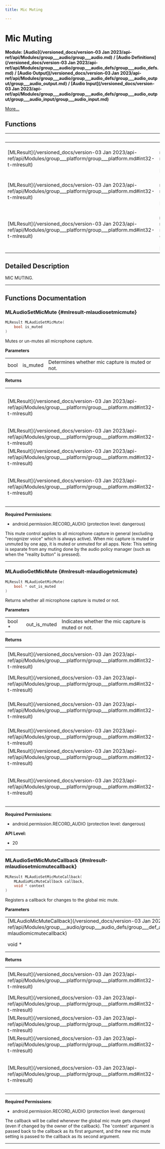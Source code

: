 ```yaml
---
title: Mic Muting

---
```


# Mic Muting

**Module:** **[Audio](/versioned_docs/version-03 Jan 2023/api-ref/api/Modules/group___audio/group___audio.md)** **/** **[Audio Definitions](/versioned_docs/version-03 Jan 2023/api-ref/api/Modules/group___audio/group___audio_defs/group___audio_defs.md)** **/** **[Audio Output](/versioned_docs/version-03 Jan 2023/api-ref/api/Modules/group___audio/group___audio_defs/group___audio_output/group___audio_output.md)** **/** **[Audio Input](/versioned_docs/version-03 Jan 2023/api-ref/api/Modules/group___audio/group___audio_defs/group___audio_output/group___audio_input/group___audio_input.md)**

 [More...](#detailed-description)

## Functions

|                | Name           |
| -------------- | -------------- |
| [MLResult](/versioned_docs/version-03 Jan 2023/api-ref/api/Modules/group___platform/group___platform.md#int32-t-mlresult) | **[MLAudioSetMicMute](/versioned_docs/version-03 Jan 2023/api-ref/api/Modules/group___audio/group___audio_defs/group___audio_output/group___audio_input/group___input_mic_muting.md#mlresult-mlaudiosetmicmute)**(bool is_muted)<br></br>Mutes or un-mutes all microphone capture.  |
| [MLResult](/versioned_docs/version-03 Jan 2023/api-ref/api/Modules/group___platform/group___platform.md#int32-t-mlresult) | **[MLAudioGetMicMute](/versioned_docs/version-03 Jan 2023/api-ref/api/Modules/group___audio/group___audio_defs/group___audio_output/group___audio_input/group___input_mic_muting.md#mlresult-mlaudiogetmicmute)**(bool * out_is_muted)<br></br>Returns whether all microphone capture is muted or not.  |
| [MLResult](/versioned_docs/version-03 Jan 2023/api-ref/api/Modules/group___platform/group___platform.md#int32-t-mlresult) | **[MLAudioSetMicMuteCallback](/versioned_docs/version-03 Jan 2023/api-ref/api/Modules/group___audio/group___audio_defs/group___audio_output/group___audio_input/group___input_mic_muting.md#mlresult-mlaudiosetmicmutecallback)**([MLAudioMicMuteCallback](/versioned_docs/version-03 Jan 2023/api-ref/api/Modules/group___audio/group___audio_defs/group___def_acoustics/group___def_callbacks.md#void-mlaudiomicmutecallback) callback, void * context)<br></br>Registers a callback for changes to the global mic mute.  |

## Detailed Description


MIC MUTING. 





-----------


## Functions Documentation

### MLAudioSetMicMute {#mlresult-mlaudiosetmicmute}

```cpp
MLResult MLAudioSetMicMute(
    bool is_muted
)
```

Mutes or un-mutes all microphone capture. 

**Parameters**

|  |   |   |
|--|--|--|
| bool |is_muted|Determines whether mic capture is muted or not.|

**Returns**

|  |   |   |
|--|--|--|
| [MLResult](/versioned_docs/version-03 Jan 2023/api-ref/api/Modules/group___platform/group___platform.md#int32-t-mlresult) |MLResult_Ok|Successfully Successfully muted or unmuted microphone capture. |
| [MLResult](/versioned_docs/version-03 Jan 2023/api-ref/api/Modules/group___platform/group___platform.md#int32-t-mlresult) |MLResult_PermissionDenied|Failed due to lack of permission. |
| [MLResult](/versioned_docs/version-03 Jan 2023/api-ref/api/Modules/group___platform/group___platform.md#int32-t-mlresult) |MLResult_UnspecifiedFailure|Failed due to an unknown error. |
| [MLResult](/versioned_docs/version-03 Jan 2023/api-ref/api/Modules/group___platform/group___platform.md#int32-t-mlresult) |MLAudioResult_NotImplemented|Failed because feature has not been implemented yet.|
**Required Permissions**:

  * android.permission.RECORD_AUDIO (protection level: dangerous) 


This mute control applies to all microphone capture in general (excluding "recognizer voice" which is always active). When mic capture is muted or unmuted by one app, it is muted or unmuted for all apps. Note: This setting is separate from any muting done by the audio policy manager (such as when the "reality
button" is pressed).





-----------

### MLAudioGetMicMute {#mlresult-mlaudiogetmicmute}

```cpp
MLResult MLAudioGetMicMute(
    bool * out_is_muted
)
```

Returns whether all microphone capture is muted or not. 

**Parameters**

|  |   |   |
|--|--|--|
| bool * |out_is_muted|Indicates whether the mic capture is muted or not.|

**Returns**

|  |   |   |
|--|--|--|
| [MLResult](/versioned_docs/version-03 Jan 2023/api-ref/api/Modules/group___platform/group___platform.md#int32-t-mlresult) |MLResult_AllocFailed|Failed due to memory allocation failure. |
| [MLResult](/versioned_docs/version-03 Jan 2023/api-ref/api/Modules/group___platform/group___platform.md#int32-t-mlresult) |MLResult_InvalidParam|Failed due to an invalid parameter. |
| [MLResult](/versioned_docs/version-03 Jan 2023/api-ref/api/Modules/group___platform/group___platform.md#int32-t-mlresult) |MLResult_Ok|Successfully indicated whether microphone is muted. |
| [MLResult](/versioned_docs/version-03 Jan 2023/api-ref/api/Modules/group___platform/group___platform.md#int32-t-mlresult) |MLResult_PermissionDenied|Failed due to lack of permission. |
| [MLResult](/versioned_docs/version-03 Jan 2023/api-ref/api/Modules/group___platform/group___platform.md#int32-t-mlresult) |MLResult_UnspecifiedFailure|Failed due to an unknown error. |
| [MLResult](/versioned_docs/version-03 Jan 2023/api-ref/api/Modules/group___platform/group___platform.md#int32-t-mlresult) |MLAudioResult_NotImplemented|Failed because feature has not been implemented yet.|
**Required Permissions**:

  * android.permission.RECORD_AUDIO (protection level: dangerous) 





**API Level:**
  * 20




-----------

### MLAudioSetMicMuteCallback {#mlresult-mlaudiosetmicmutecallback}

```cpp
MLResult MLAudioSetMicMuteCallback(
    MLAudioMicMuteCallback callback,
    void * context
)
```

Registers a callback for changes to the global mic mute. 

**Parameters**

|  |   |   |
|--|--|--|
| [MLAudioMicMuteCallback](/versioned_docs/version-03 Jan 2023/api-ref/api/Modules/group___audio/group___audio_defs/group___def_acoustics/group___def_callbacks.md#void-mlaudiomicmutecallback) |callback|MLAudioMicMuteCallback function pointer. |
| void * |context|Generic data pointer passed back to callback.|

**Returns**

|  |   |   |
|--|--|--|
| [MLResult](/versioned_docs/version-03 Jan 2023/api-ref/api/Modules/group___platform/group___platform.md#int32-t-mlresult) |MLResult_AllocFailed|Failed due to memory allocation failure. |
| [MLResult](/versioned_docs/version-03 Jan 2023/api-ref/api/Modules/group___platform/group___platform.md#int32-t-mlresult) |MLResult_Ok|Successfully registered callback. |
| [MLResult](/versioned_docs/version-03 Jan 2023/api-ref/api/Modules/group___platform/group___platform.md#int32-t-mlresult) |MLResult_PermissionDenied|Failed due to lack of permission. |
| [MLResult](/versioned_docs/version-03 Jan 2023/api-ref/api/Modules/group___platform/group___platform.md#int32-t-mlresult) |MLResult_UnspecifiedFailure|Failed due to an unknown error. |
| [MLResult](/versioned_docs/version-03 Jan 2023/api-ref/api/Modules/group___platform/group___platform.md#int32-t-mlresult) |MLAudioResult_NotImplemented|Failed because feature has not been implemented yet.|
**Required Permissions**:

  * android.permission.RECORD_AUDIO (protection level: dangerous) 


The callback will be called whenever the global mic mute gets changed (even if changed by the owner of the callback). The 'context' argument is passed back to the callback as its first argument, and the new mic mute setting is passed to the callback as its second argument.





-----------





